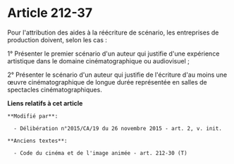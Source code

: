 # Article 212-37

Pour l'attribution des aides à la réécriture de scénario, les entreprises de production doivent, selon les cas : 

1° Présenter le premier scénario d'un auteur qui justifie d'une expérience artistique dans le domaine cinématographique ou
audiovisuel ; 

2° Présenter le scénario d'un auteur qui justifie de l'écriture d'au moins une œuvre cinématographique de longue durée
représentée en salles de spectacles cinématographiques.

**Liens relatifs à cet article**

	**Modifié par**:

	  - Délibération n°2015/CA/19 du 26 novembre 2015 - art. 2, v. init.

	**Anciens textes**:

	  - Code du cinéma et de l'image animée - art. 212-30 (T)

